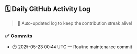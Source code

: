 ## 🗓️ Daily GitHub Activity Log

> 🤖 Auto-updated log to keep the contribution streak alive!

### ✅ Commits

- 🕒 2025-05-23 00:44 UTC — Routine maintenance commit

